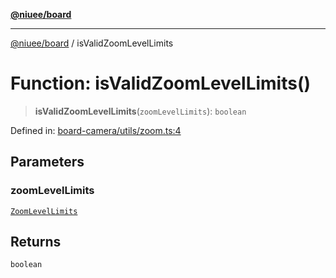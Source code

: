[**@niuee/board**](../README.md)

***

[@niuee/board](../globals.md) / isValidZoomLevelLimits

# Function: isValidZoomLevelLimits()

> **isValidZoomLevelLimits**(`zoomLevelLimits`): `boolean`

Defined in: [board-camera/utils/zoom.ts:4](https://github.com/niuee/board/blob/a0a1179721d4f4b943b6a9bc156753ac9737e502/src/board-camera/utils/zoom.ts#L4)

## Parameters

### zoomLevelLimits

[`ZoomLevelLimits`](../type-aliases/ZoomLevelLimits.md)

## Returns

`boolean`
